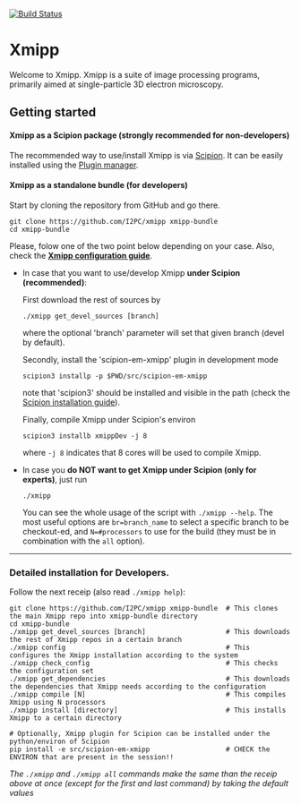 [![Build Status](https://travis-ci.com/I2PC/xmipp.svg?branch=devel)](https://travis-ci.com/I2PC/xmipp)
<!---  [![Quality Gate](https://sonarcloud.io/api/project_badges/measure?project=Xmipp&metric=alert_status)](https://sonarcloud.io/dashboard?id=Xmipp)
[![Technical debt](https://sonarcloud.io/api/project_badges/measure?project=Xmipp&metric=sqale_index)](https://sonarcloud.io/component_measures?id=Xmipp&metric=sqale_index)
[![Bugs](https://sonarcloud.io/api/project_badges/measure?project=Xmipp&metric=bugs)](https://sonarcloud.io/project/issues?id=Xmipp&resolved=false&types=BUG)
--->
# Xmipp

Welcome to Xmipp. Xmipp is a suite of image processing programs, primarily aimed at single-particle 3D electron microscopy.


## Getting started

#### Xmipp as a Scipion package (strongly recommended for non-developers)

The recommended way to use/install Xmipp is via [Scipion](https://scipion-em.github.io/docs/docs/scipion-modes/how-to-install.html).
It can be easily installed using the [Plugin manager](https://scipion-em.github.io/docs/docs/user/plugin-manager.html).

#### Xmipp as a standalone bundle (for developers)

Start by cloning the repository from GitHub and go there.
```
git clone https://github.com/I2PC/xmipp xmipp-bundle
cd xmipp-bundle
```

Please, folow one of the two point below depending on your case. Also, check the [**Xmipp configuration guide**](https://github.com/I2PC/xmipp/wiki/Xmipp-configuration-(version-20.07)). 

* In case that you want to use/develop Xmipp **under Scipion (recommended)**:
  
  First download the rest of sources by
  ```
  ./xmipp get_devel_sources [branch]
  ```
  where the optional 'branch' parameter will set that given branch (devel by default).
  
  Secondly, install the 'scipion-em-xmipp' plugin in development mode
  ```
  scipion3 installp -p $PWD/src/scipion-em-xmipp
  ```
  note that 'scipion3' should be installed and visible in the path (check the [Scipion installation guide](https://scipion-em.github.io/docs/docs/scipion-modes/how-to-install.html#launching-scipion3)).
  
  Finally, compile Xmipp under Scipion's environ
  ```
  scipion3 installb xmippDev -j 8
  ```
  where `-j 8` indicates that 8 cores will be used to compile Xmipp.
  
* In case you **do NOT want to get Xmipp under Scipion (only for experts)**, just run
  ```
  ./xmipp 
  ```

  You can see the whole usage of the script with `./xmipp --help`. The most useful options are `br=branch_name` to select a specific branch to be checkout-ed, and `N=#processors` to use for the build (they must be in combination with the `all` option).

---------------


### Detailed installation for Developers.

Follow the next receip (also read `./xmipp help`):
```
git clone https://github.com/I2PC/xmipp xmipp-bundle  # This clones the main Xmipp repo into xmipp-bundle directory
cd xmipp-bundle
./xmipp get_devel_sources [branch]                    # This downloads the rest of Xmipp repos in a certain branch
./xmipp config                                        # This configures the Xmipp installation according to the system
./xmipp check_config                                  # This checks the configuration set
./xmipp get_dependencies                              # This downloads the dependencies that Xmipp needs according to the configuration
./xmipp compile [N]                                   # This compiles Xmipp using N processors
./xmipp install [directory]                           # This installs Xmipp to a certain directory

# Optionally, Xmipp plugin for Scipion can be installed under the python/environ of Scipion
pip install -e src/scipion-em-xmipp                   # CHECK the ENVIRON that are present in the session!!
```

_The `./xmipp` and `./xmipp all` commands make the same than the receip above at once (except for the first and last command) by taking the default values_
